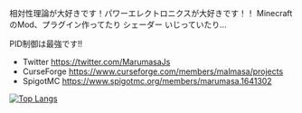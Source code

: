 相対性理論が大好きです！パワーエレクトロニクスが大好きです！！
MinecraftのMod、プラグイン作ってたり シェーダー いじっていたり...

PID制御は最強です!!

* Twitter https://twitter.com/MarumasaJs
* CurseForge https://www.curseforge.com/members/malmasa/projects
* SpigotMC https://www.spigotmc.org/members/marumasa.1641302

[![Top Langs](https://github-readme-stats.marumasa.dev/api/top-langs/?username=malken21&langs_count=20&layout=compact&theme=transparent&locale=ja)](https://github.com/anuraghazra/github-readme-stats)

